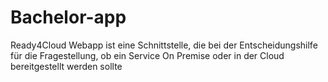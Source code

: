 # Bachelor-app
Ready4Cloud Webapp ist eine Schnittstelle, die bei der Entscheidungshilfe für die Fragestellung, ob ein Service On Premise oder in der Cloud bereitgestellt werden sollte
